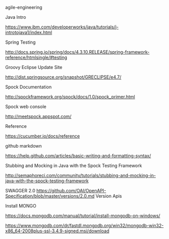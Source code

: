 agile-engineering

Java Intro

https://www.ibm.com/developerworks/java/tutorials/j-introtojava1/index.html

Spring Testing

http://docs.spring.io/spring/docs/4.3.10.RELEASE/spring-framework-reference/htmlsingle/#testing

Groovy Eclipse Update Site

http://dist.springsource.org/snapshot/GRECLIPSE/e4.7/

Spock Documentation

http://spockframework.org/spock/docs/1.0/spock_primer.html

Spock web console

http://meetspock.appspot.com/

Reference

https://cucumber.io/docs/reference

github markdown

https://help.github.com/articles/basic-writing-and-formatting-syntax/

Stubbing and Mocking in Java with the Spock Testing Framework

http://semaphoreci.com/community/tutorials/stubbing-and-mocking-in-java-with-the-spock-testing-framework

SWAGGER 2.0
https://github.com/OAI/OpenAPI-Specification/blob/master/versions/2.0.md
Version Apis

Install MONGO

https://docs.mongodb.com/manual/tutorial/install-mongodb-on-windows/

https://www.mongodb.com/dr/fastdl.mongodb.org/win32/mongodb-win32-x86_64-2008plus-ssl-3.4.9-signed.msi/download